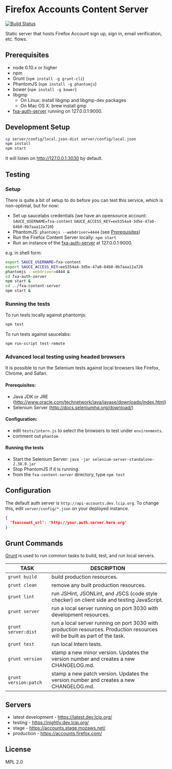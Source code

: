 # Firefox Accounts Content Server

[![Build Status](https://travis-ci.org/mozilla/fxa-content-server.svg?branch=master)](https://travis-ci.org/mozilla/fxa-content-server)

Static server that hosts Firefox Account sign up, sign in, email verification, etc. flows.

## Prerequisites

* node 0.10.x or higher
* npm
* Grunt (`npm install -g grunt-cli`)
* PhantomJS (`npm install -g phantomjs`)
* bower (`npm install -g bower`)
* libgmp
  * On Linux: install libgmp and libgmp-dev packages
  * On Mac OS X: brew install gmp
* [fxa-auth-server](https://github.com/mozilla/fxa-auth-server) running on 127.0.0.1:9000.

## Development Setup

```sh
cp server/config/local.json-dist server/config/local.json
npm install
npm start
```

It will listen on <http://127.0.0.1:3030> by default.

## Testing

### Setup
There is quite a bit of setup to do before you can test this service, which is non-optimal, but for now:

  * Set up saucelabs credentials (we have an opensource account: `SAUCE_USERNAME=fxa-content` `SAUCE_ACCESS_KEY=ee5354a4-3d5e-47a0-84b0-0b7aaa12a720`)
  * PhantomJS: `phantomjs --webdriver=4444` (see [Prerequisites](#prerequisites))
  * Run the Firefox Content Server locally: `npm start`
  * Run an instance of the [fxa-auth-server](https://github.com/mozilla/fxa-auth-server) at 127.0.0.1:9000.

e.g. in shell form:

```sh
export SAUCE_USERNAME=fxa-content
export SAUCE_ACCESS_KEY=ee5354a4-3d5e-47a0-84b0-0b7aaa12a720
phantomjs --webdriver=4444 &
cd fxa-auth-server
npm start &
cd ../fxa-content-server
npm start &
```

### Running the tests

To run tests locally against phantomjs:

```sh
npm test
```

To run tests against saucelabs:

```sh
npm run-script test-remote
```

### Advanced local testing using headed browsers

It is possible to run the Selenium tests against local browsers like Firefox, Chrome, and Safari.

#### Prerequisites:

  * Java JDK or JRE (http://www.oracle.com/technetwork/java/javase/downloads/index.html)
  * Selenium Server (http://docs.seleniumhq.org/download/)

#### Configuration:

  * edit `tests/intern.js` to select the browsers to test under `environments`.
  * comment out `phantom`

#### Running the tests

  * Start the Selenium Server: `java -jar selenium-server-standalone-2.38.0.jar`
  * Stop PhantomJS if it is running.
  * from the `fxa-content-server` directory, type `npm test`


## Configuration

The default auth server is `http://api-accounts.dev.lcip.org`.  To change this,
edit `server/config/*.json` on your deployed instance.

```json
{
  'fxaccount_url': 'http://your.auth.server.here.org'
}
```

## Grunt Commands

[Grunt](http://gruntjs.com/) is used to run common tasks to build, test, and run local servers.

| TASK | DESCRIPTION |
|------|-------------|
| `grunt build` | build production resources. |
| `grunt clean` | remove any built production resources. |
| `grunt lint` | run JSHint, JSONLint, and JSCS (code style checker) on client side and testing JavaScript. |
| `grunt server` | run a local server running on port 3030 with development resources. |
| `grunt server:dist` | run a local server running on port 3030 with production resources. Production resources will be built as part of the task. |
| `grunt test` | run local Intern tests. |
| `grunt version` | stamp a new minor version. Updates the version number and creates a new CHANGELOG.md. |
| `grunt version:patch` | stamp a new patch version. Updates the version number and creates a new CHANGELOG.md. |

## Servers

* latest development - https://latest.dev.lcip.org/
* testing - https://nightly.dev.lcip.org/
* stage - https://accounts.stage.mozaws.net/
* production - https://accounts.firefox.com/

## License

MPL 2.0
